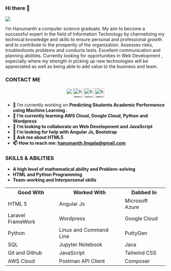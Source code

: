 ### Hi there 👋
![](https://komarev.com/ghpvc/?username=hanu7674&label=PROFILE+VIEWS)

I’m Hanumanth a computer science graduate. My aim to become a successful expert in the field of Information
Technology by channelizing my technical knowledge and skills to ensure personal and professional growth and
to contribute to the prosperity of the organization. Assesses risks, troubleshoots problems and conducts tests.
Excellent communication and planning abilities. Currently looking for opportunities in Web Development , especially
where my strength in picking up new technologies will be appreciated as well as being able to add value to the
business and team.

<h3>CONTACT ME</h3>
<p align="center">
<a href="https://twitter.com/hanu7674" rel="nofollow"><img src="https://img.icons8.com/ios/96/000000/twitter--v2.png"/></a>
<a href="https://linkedin.com/in/hanu7674" rel="nofollow"><img align="center" src="https://camo.githubusercontent.com/609be48e654a9c8aed1660c2596b04f09ed13aee/68747470733a2f2f63646e2e6a7364656c6976722e6e65742f6e706d2f73696d706c652d69636f6e7340332e302e312f69636f6e732f6c696e6b6564696e2e737667" alt="hanu7674" height="30" width="30" data-canonical-src="https://cdn.jsdelivr.net/npm/simple-icons@3.0.1/icons/linkedin.svg" style="max-width:100%;"></a>
<a href="https://stackoverflow.com/users/user:9997545" rel="nofollow"><img align="center" src="https://camo.githubusercontent.com/b7831cdd2eb45218d9831ba9ebfc80700ddcbb06/68747470733a2f2f63646e2e6a7364656c6976722e6e65742f6e706d2f73696d706c652d69636f6e7340332e302e312f69636f6e732f737461636b6f766572666c6f772e737667" alt="hanu7674" height="30" width="30" data-canonical-src="https://cdn.jsdelivr.net/npm/simple-icons@3.0.1/icons/stackoverflow.svg" style="max-width:100%;"></a>
<a href="https://instagram.com/hanu7674" rel="nofollow"><img align="center" src="https://camo.githubusercontent.com/6a7303cd751618218ce00026d1f25a3dd1461ea6/68747470733a2f2f63646e2e6a7364656c6976722e6e65742f6e706d2f73696d706c652d69636f6e7340332e302e312f69636f6e732f696e7374616772616d2e737667" alt="hanu7674" height="30" width="30" data-canonical-src="https://cdn.jsdelivr.net/npm/simple-icons@3.0.1/icons/instagram.svg" style="max-width:100%;"></a>
</p>


- 🔭 I’m currently working on <b>Predicting Students Academic Performence using Machine Learning <b>. 
- 🌱 I’m currently learning AWS Cloud, Google Cloud, Python and Wordpress 
- 👯 I’m looking to collaborate on Web Development and JavaScript
- 🤔 I’m looking for help with Angular Js, Bootstrap
- 💬 Ask me about HTML5
- 📫 How to reach me: <a href="mailto:hanumanth.lingala@gmail.com">hanumanth.lingala@gmail.com</a>


<h3>SKILLS & ABILITIES</h3>
<ul>
  <li>A high level of mathematical ability and Problem-solving</li>
  <li>HTML and Python Programming</li>
  <li>Team-working and Interpersonal skills</li>
  </ul>
<table>
  <tr>
  <th>Good With</th>
  <th>Worked With</th>
  <th>Dabbed In</th>
  </tr>
  <tr>
    <td>HTML 5</td>
    <td>Angular Js</td>
    <td>Microsoft Azure</td>
  </tr>
  <tr>
    <td>Laravel FrameWork</td>
    <td>Wordpress</td>
    <td>Google Cloud</td>
  </tr>
  <tr>
    <td>Python</td>
    <td>Linux and Command Line</td>
    <td>PuttyGen</td>
  </tr>
  <tr>
    <td>SQL</td>
    <td>Jupyter Notebook</td>
    <td>Java</td>
  </tr>
  <tr>
    <td>Git and Github</td>
    <td>JavaScript</td>
    <td>Tailwind CSS</td>
  </tr>
  <tr>
    <td>AWS Cloud</td>
    <td>Postman API Client</td>
    <td>Composer</td>
  </tr>
</table>
